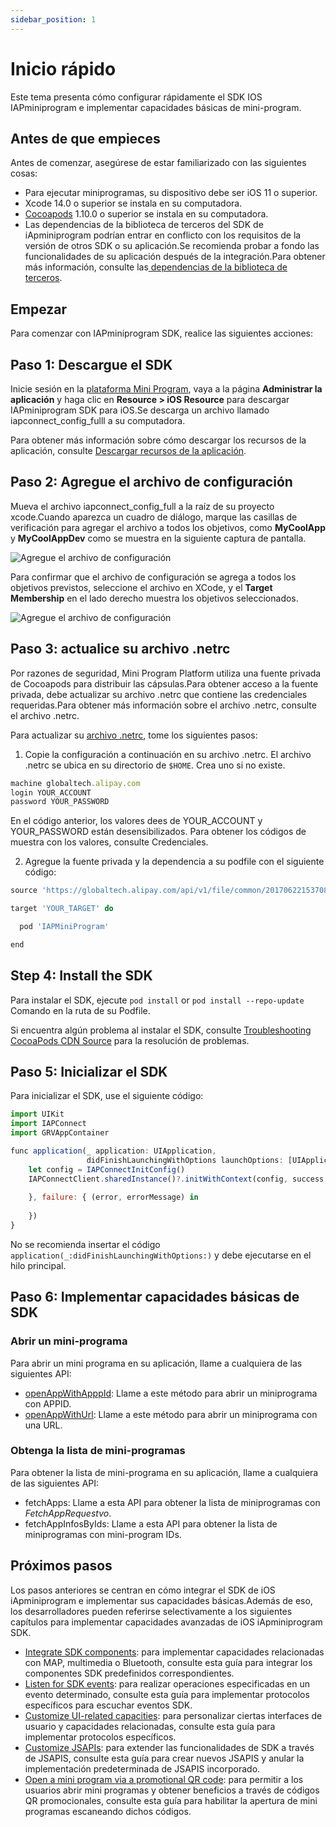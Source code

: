 ```yaml
---
sidebar_position: 1
---
```



# Inicio rápido

Este tema presenta cómo configurar rápidamente el SDK IOS IAPminiprogram e implementar capacidades básicas de mini-program.

## Antes de que empieces
Antes de comenzar, asegúrese de estar familiarizado con las siguientes cosas:

- Para ejecutar miniprogramas, su dispositivo debe ser iOS 11 o superior.
- Xcode 14.0 o superior se instala en su computadora.
- [Cocoapods](/) 1.10.0 o superior se instala en su computadora.
- Las dependencias de la biblioteca de terceros del SDK de iApminiprogram podrían entrar en conflicto con los requisitos de la versión de otros SDK o su aplicación.Se recomienda probar a fondo las funcionalidades de su aplicación después de la integración.Para obtener más información, consulte las[ dependencias de la biblioteca de terceros](/).

## Empezar
Para comenzar con IAPminiprogram SDK, realice las siguientes acciones:

## Paso 1: Descargue el SDK
Inicie sesión en la [plataforma Mini Program](/), vaya a la página **Administrar la aplicación** y haga clic en **Resource > iOS Resource** para descargar IAPminiprogram SDK para iOS.Se descarga un archivo llamado iapconnect_config_fulll a su computadora.

Para obtener más información sobre cómo descargar los recursos de la aplicación, consulte [Descargar recursos de la aplicación](/).

## Paso 2: Agregue el archivo de configuración
Mueva el archivo iapconnect_config_full a la raíz de su proyecto xcode.Cuando aparezca un cuadro de diálogo, marque las casillas de verificación para agregar el archivo a todos los objetivos, como **MyCoolApp** y **MyCoolAppDev** como se muestra en la siguiente captura de pantalla.

![Agregue el archivo de configuración](./img/1.png)

Para confirmar que el archivo de configuración se agrega a todos los objetivos previstos, seleccione el archivo en XCode, y el **Target Membership** en el lado derecho muestra los objetivos seleccionados.

![Agregue el archivo de configuración](./img/2.png)


## Paso 3: actualice su archivo .netrc
Por razones de seguridad, Mini Program Platform utiliza una fuente privada de Cocoapods para distribuir las cápsulas.Para obtener acceso a la fuente privada, debe actualizar su archivo .netrc que contiene las credenciales requeridas.Para obtener más información sobre el archivo .netrc, consulte el archivo .netrc.

Para actualizar su [archivo .netrc](/), tome los siguientes pasos:


1. Copie la configuración a continuación en su archivo .netrc. El archivo .netrc se ubica en su directorio de ```$HOME```. Crea uno si no existe.

```js
machine globaltech.alipay.com 
login YOUR_ACCOUNT 
password YOUR_PASSWORD
```

En el código anterior, los valores dees de YOUR_ACCOUNT y YOUR_PASSWORD están desensibilizados. Para obtener los códigos de muestra con los valores, consulte Credenciales.

2. Agregue la fuente privada y la dependencia a su podfile con el siguiente código:

```js
source 'https://globaltech.alipay.com/api/v1/file/common/2017062215370883/minisdk'

target 'YOUR_TARGET' do

  pod 'IAPMiniProgram'

end
```

## Step 4: Install the SDK
Para instalar el SDK, ejecute ```pod install``` or ```pod install --repo-update``` Comando en la ruta de su Podfile.

Si encuentra algún problema al instalar el SDK, consulte [Troubleshooting CocoaPods CDN Source](/) para la resolución de problemas.

## Paso 5: Inicializar el SDK
Para inicializar el SDK, use el siguiente código:

```js
import UIKit
import IAPConnect
import GRVAppContainer

func application(_ application: UIApplication,
                 didFinishLaunchingWithOptions launchOptions: [UIApplication.LaunchOptionsKey: Any]?) -> Bool {
    let config = IAPConnectInitConfig()
    IAPConnectClient.sharedInstance()?.initWithContext(config, success: {
    
    }, failure: { (error, errorMessage) in
                 
    })
}
```
No se recomienda insertar el código ```application(_:didFinishLaunchingWithOptions:)``` y debe ejecutarse en el hilo principal.

## Paso 6: Implementar capacidades básicas de SDK
### Abrir un mini-programa
Para abrir un mini programa en su aplicación, llame a cualquiera de las siguientes API:

- [openAppWithApppId](/): Llame a este método para abrir un miniprograma con APPID.
- [openAppWithUrl](/): Llame a este método para abrir un miniprograma con una URL.

### Obtenga la lista de mini-programas
Para obtener la lista de mini-programa en su aplicación, llame a cualquiera de las siguientes API:

- fetchApps: Llame a esta API para obtener la lista de miniprogramas con *FetchAppRequestvo*.
- fetchAppInfosByIds: Llame a esta API para obtener la lista de miniprogramas con mini-program IDs.

## Próximos pasos
Los pasos anteriores se centran en cómo integrar el SDK de iOS iApminiprogram e implementar sus capacidades básicas.Además de eso, los desarrolladores pueden referirse selectivamente a los siguientes capítulos para implementar capacidades avanzadas de iOS iApminiprogram SDK.

- [Integrate SDK components](/): para implementar capacidades relacionadas con MAP, multimedia o Bluetooth, consulte esta guía para integrar los componentes SDK predefinidos correspondientes.
- [Listen for SDK events](/): para realizar operaciones especificadas en un evento determinado, consulte esta guía para implementar protocolos específicos para escuchar eventos SDK.
- [Customize UI-related capacities](/): para personalizar ciertas interfaces de usuario y capacidades relacionadas, consulte esta guía para implementar protocolos específicos.
- [Customize JSAPIs](/): para extender las funcionalidades de SDK a través de JSAPIS, consulte esta guía para crear nuevos JSAPIS y anular la implementación predeterminada de JSAPIS incorporado.
- [Open a mini program via a promotional QR code](/): para permitir a los usuarios abrir mini programas y obtener beneficios a través de códigos QR promocionales, consulte esta guía para habilitar la apertura de mini programas escaneando dichos códigos.

